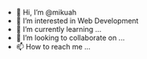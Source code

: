 - 👋 Hi, I’m @mikuah
- 👀 I’m interested in Web Development
- 🌱 I’m currently learning ... 
- 💞️ I’m looking to collaborate on ...
- 📫 How to reach me ...

<!---
mikuah/mikuah is a ✨ special ✨ repository because its `README.md` (this file) appears on your GitHub profile.
You can click the Preview link to take a look at your changes.
--->
